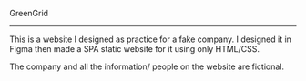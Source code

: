 
GreenGrid

-----------------------------

This is a website I designed as practice for a fake company. I designed it in Figma then made a SPA static website for it using only HTML/CSS.

The company and all the information/ people on the website are fictional. 
